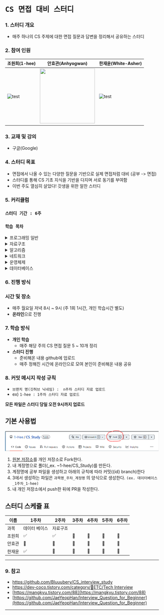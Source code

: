 
# `CS 면접 대비 스터디 `

### 1. 스터디  개요
-   매주 하나의 CS 주제에 대한 면접 질문과 답변을 정리해서 공유하는 스터디

### 2. 참여 인원
|조원희(1-hee)|안효관(Anhyogwan)|한재윤(White-Asher)|
|---|---|---|
|<img src="https://avatars.githubusercontent.com/u/79094527?v=4" alt="test" width="180" height="180"/> | <img src="https://avatars.githubusercontent.com/u/63335218?v=4" alt="" width="180" height="180"/> | <img src="https://avatars.githubusercontent.com/u/55140122?s=100&v=4" alt="test" width="180" height="180"/> |

### 3. 교재 및 강의
-  구글(Google)

### 4. 스터디 목표
- 면접에서 나올 수 있는 다양한 질문을 기반으로 실제 면접처럼 대비 (공부 -> 면접)
- 스터디를 통해 CS 기초 지식을 기반을 다지며 서로 동기를 부여함
- 이번 주도 열심히 살았다! 갓생을 위한 알찬 스터디

### 5. 커리큘럼
### `스터디 기간 : 6주`
### `학습 목차`

<details>
<summary>프로그래밍 일반</summary>
<div markdown="1">
<div> 1. 객체지향 프로그래밍(OOP) </div>
<div> 2. REST API </div>
<div> 3. GIT & GITHUB </div>
<div> 4. 개발 방법론 </div>
<div> 5. 디자인 패턴 </div>
<div> 6. 비동기 처리 </div>
<div> 7. 프레임워크 vs 라이브러리 </div>        
</div>
</details>

<details>
<summary>자료구조</summary>
<div markdown="1">
<div> 1. Array, Vector, Linked list </div>
<div> 2. Stack, Queue </div>
<div> 3. Deque </div>
<div> 4. Priority Queue, Heap </div>
<div> 5. Hash </div>
<div> 6. Graph </div>
<div> 7.  Tree </div>        
<div> 8. union-find </div>
</div>
</details>

<details>
<summary>알고리즘</summary>
<div>1. 시간복잡도</div>
<div>2.  정렬(버블/선택/퀵/병합/삽입)</div>
<div>3.  재귀</div>
<div>4.  dp</div>
<div>5.  그래프 기초(dfs bfs) + 백트래킹</div>
<div>6.  그래프 심화(벨만포드 / 다익스트라 / 플로이드와샬)</div>
<div>7.  mst</div>        
<div>8.  분할정복 / 이분탐색</div>
<div>9.  그리디</div>
</details>

<details>
<summary>네트워크</summary>
<div>1.  HTTP HTTPS, HTTP Method</div>
<div>2.  TCP와 UDP</div>
<div>3.  TCP 3way / 4way handshake</div>
<div>4.  쿠키와 세션</div>
<div>5.  www.naver.com에  접속할 떄 생기는 일</div>
<div>6.  OSI 7계층</div>
<div>7.  DNS</div>        
<div>8.  라우터 / 라우팅 알고리즘</div>
<div>9.  웹소켓</div>
</details>

<details>
<summary>운영체제</summary>
<div>1.  프로세스와 스레드의 차이</div>
<div>2.  데드락</div>
<div>3.  세마포어 & 뮤텍스</div>
<div>4.  컨텍스트 스위칭</div>
<div>5.  선점형 스케줄링 비선점형 스케줄링</div>
<div>6.  paging system segmentation system</div>
<div>7.  paging algorithm</div>        
<div>8.  caching</div>
<div>9.  가상 메모리(단편화) + page fault</div>
<div>10.  메모리 구조</div>
<div>11.  디스크 스케줄링</div>
<div>12.  raid</div>

</details>
    
<details>
<summary>데이터베이스</summary>
<div>1.  데이터베이스 기본 개념</div>
<div>2.  데이터베이스 언어 (sql: ddl dml dcl)</div>
<div>3.  RDBMS와 NoSql</div>
<div>4.  인덱싱</div>
<div>5.  정규화</div>
<div>6.  반정규화</div>
<div>7.  트랜젝션</div>        
<div>8.  join</div>
</details>

### 6. 진행 방식
### 시간 및 장소
-  매주 월요일 저녁 8시 ~ 9시 (주 1회 1시간, 개인 학습시간 별도)
-   **온라인**으로 진행

### 7. 학습 방식
-   **개인 학습**
    - 매주 해당 주의 CS 면접 질문 5 ~ 10개 정리
-   **스터디 진행**
    -   준비해온 내용 github에 업로드
    -   매주 정해진 시간에 온라인으로 모여 본인이 준비해온 내용 공유

### 8. 커밋 메시지 작성 규칙
- `브랜치 명(깃허브 닉네임) :  n주차 스터디 자료 업로드`
- ex) `1-hee : 1주차 스터디 자료 업로드`

**모든 파일은 스터디 당일 오전 9시까지 업로드**

## **기본 사용법**
![IMG](./img/fork_img.PNG)
1. [원본 저장소](https://github.com/1-Hee/CS_Study)를 개인 저장소로 Fork한다.
2. 내 계정명으로 폴더(_ex. ~1-hee/CS_Study)를 만든다. 
3. 계정명에 공부 파일을 생성하고 아래의 규칙에 따라 커밋({id} branch)한다
4. 3에서 생성하는 파일은 `과목명_주차_계정명` 의 양식으로 생성한다. `(ex. 데이터베이스_1주차_1-hee)`
5. 내 개인 저장소에서 push한 뒤에 PR을 작성한다.

## 스터디 스케쥴 표
|이름| 1주차 | 2주차 | 3주차 |  4주차 | 5주차 | 6주차 |
|---|---|---|---|---|---|---|
| 과목 | 데이터 베이스| 자료구조 |||||
|조원희|:white_check_mark:|:white_check_mark:|:black_square_button:|:black_square_button:|:black_square_button:|:black_square_button:|
|안효관|:black_square_button:|:black_square_button:|:black_square_button:|:black_square_button:|:black_square_button:|:black_square_button:|
|한재윤|:white_check_mark:|:black_square_button:|:black_square_button:|:black_square_button:|:black_square_button:|:black_square_button:|
---
### 9. 참고
- https://github.com/Bluuubery/CS_interview_study
-   [https://dev-coco.tistory.com/category/📌ETC/Tech Interview](https://dev-coco.tistory.com/category/%F0%9F%93%8CETC/Tech%20Interview)
-   [https://mangkyu.tistory.com/88](https://mangkyu.tistory.com/88)
-   [https://github.com/JaeYeopHan/Interview_Question_for_Beginner](https://github.com/JaeYeopHan/Interview_Question_for_Beginner)
---
